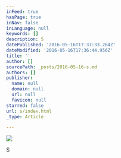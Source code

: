 ```yaml
---
inFeed: true
hasPage: true
inNav: false
inLanguage: null
keywords: []
description: S
datePublished: '2016-05-16T17:37:33.264Z'
dateModified: '2016-05-16T17:36:44.956Z'
title: ''
author: []
sourcePath: _posts/2016-05-16-s.md
authors: []
publisher:
  name: null
  domain: null
  url: null
  favicon: null
starred: false
url: s/index.html
_type: Article

---
```

![](https://the-grid-user-content.s3-us-west-2.amazonaws.com/827b6177-d262-4d9c-a420-47a907c3e3ae.jpg)

S